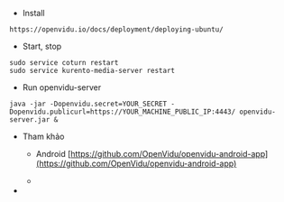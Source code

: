 * Install

```
https://openvidu.io/docs/deployment/deploying-ubuntu/
```

* Start, stop

```
sudo service coturn restart
sudo service kurento-media-server restart
```

* Run openvidu-server

```
java -jar -Dopenvidu.secret=YOUR_SECRET -Dopenvidu.publicurl=https://YOUR_MACHINE_PUBLIC_IP:4443/ openvidu-server.jar &
```

* Tham khảo

  * Android [https://github.com/OpenVidu/openvidu-android-app](https://github.com/OpenVidu/openvidu-android-app)

  * 

* 


